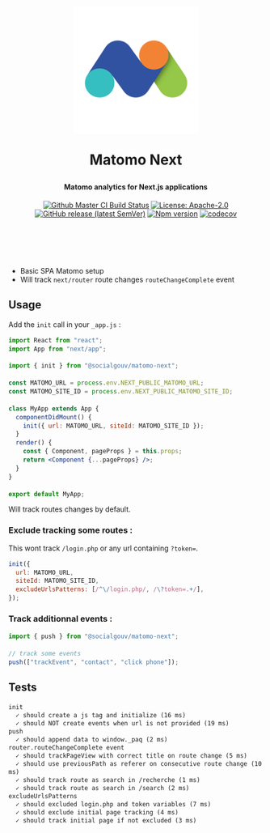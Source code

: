 <h1 align="center">
  <img src="https://github.com/SocialGouv/matomo-next/raw/master/.github/matomo.png" width="250"/>
  <p align="center">Matomo Next</p>
  <p align="center" style="font-size: 0.5em">Matomo analytics for Next.js applications</p>
</h1>

<p align="center">
  <a href="https://github.com/SocialGouv/matomo-next/actions/"><img src="https://github.com/SocialGouv/matomo-next/workflows/ci/badge.svg" alt="Github Master CI Build Status"></a>
  <a href="https://opensource.org/licenses/Apache-2.0"><img src="https://img.shields.io/badge/License-Apache--2.0-yellow.svg" alt="License: Apache-2.0"></a>
  <a href="https://github.com/SocialGouv/matomo-next/releases "><img alt="GitHub release (latest SemVer)" src="https://img.shields.io/github/v/release/SocialGouv/matomo-next?sort=semver"></a>
  <a href="https://www.npmjs.com/package/@socialgouv/matomo-next"><img src="https://img.shields.io/npm/v/@socialgouv/matomo-next.svg" alt="Npm version"></a>
  <a href="https://codecov.io/gh/SocialGouv/matomo-next"><img src="https://codecov.io/gh/SocialGouv/matomo-next/branch/master/graph/badge.svg" alt="codecov"></a>
</p>

<br>
<br>
<br>
<br>

- Basic SPA Matomo setup
- Will track `next/router` route changes `routeChangeComplete` event

## Usage

Add the `init` call in your `_app.js` :

```jsx
import React from "react";
import App from "next/app";

import { init } from "@socialgouv/matomo-next";

const MATOMO_URL = process.env.NEXT_PUBLIC_MATOMO_URL;
const MATOMO_SITE_ID = process.env.NEXT_PUBLIC_MATOMO_SITE_ID;

class MyApp extends App {
  componentDidMount() {
    init({ url: MATOMO_URL, siteId: MATOMO_SITE_ID });
  }
  render() {
    const { Component, pageProps } = this.props;
    return <Component {...pageProps} />;
  }
}

export default MyApp;
```

Will track routes changes by default.

### Exclude tracking some routes :

This wont track `/login.php` or any url containing `?token=`.

```js
init({
  url: MATOMO_URL,
  siteId: MATOMO_SITE_ID,
  excludeUrlsPatterns: [/^\/login.php/, /\?token=.+/],
});
```

### Track additionnal events :

```js
import { push } from "@socialgouv/matomo-next";

// track some events
push(["trackEvent", "contact", "click phone"]);
```

## Tests

```
init
  ✓ should create a js tag and initialize (16 ms)
  ✓ should NOT create events when url is not provided (19 ms)
push
  ✓ should append data to window._paq (2 ms)
router.routeChangeComplete event
  ✓ should trackPageView with correct title on route change (5 ms)
  ✓ should use previousPath as referer on consecutive route change (10 ms)
  ✓ should track route as search in /recherche (1 ms)
  ✓ should track route as search in /search (2 ms)
excludeUrlsPatterns
  ✓ should excluded login.php and token variables (7 ms)
  ✓ should exclude initial page tracking (4 ms)
  ✓ should track initial page if not excluded (3 ms)
```
